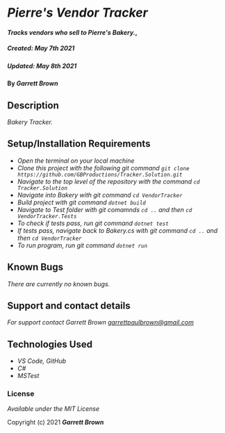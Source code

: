 # _Pierre's Vendor Tracker_

#### _Tracks vendors who sell to Pierre's Bakery._, 
##### _Created: May 7th 2021_
##### _Updated: May 8th 2021_

#### By _**Garrett Brown**_

## Description

_Bakery Tracker._

## Setup/Installation Requirements

* _Open the terminal on your local machine_
* _Clone this project with the following git command `git clone https://github.com/GBProductions/Tracker.Solution.git`_
* _Navigate to the top level of the repository with the command `cd Tracker.Solution`_
* _Navigate into Bakery with git command `cd VendorTracker`_
* _Build project with git command `dotnet build`_
* _Navigate to Test folder with git comamnds `cd ..` and then `cd VendorTracker.Tests`_ 
* _To check if tests pass, run git command `dotnet test`_
* _If tests pass, navigate back to Bakery.cs with git command `cd ..` and then `cd VendorTracker`_
* _To run program, run git command `dotnet run`_
 

## Known Bugs

_There are currently no known bugs._

## Support and contact details

_For support contact Garrett Brown <garrettpaulbrown@gmail.com>_

## Technologies Used

* _VS Code, GitHub_
* _C#_
* _MSTest_

### License

*Available under the MIT License*

Copyright (c) 2021 **_Garrett Brown_**
